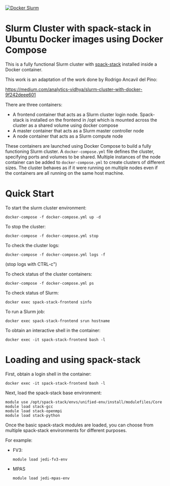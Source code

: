 [![Docker Slurm](https://github.com/NOAA-GSL/DockerSpackStackSlurmCluster/actions/workflows/docker.yml/badge.svg?branch=main)](https://github.com/NOAA-GSL/DockerSpackStackSlurmCluster/actions/workflows/docker.yml)

# Slurm Cluster with spack-stack in Ubuntu Docker images using Docker Compose

This is a fully functional Slurm cluster with
[spack-stack](https://spack-stack.readthedocs.io/en/latest/) installed inside a Docker container.

This work is an adaptation of the work done by Rodrigo Ancavil del Pino:

https://medium.com/analytics-vidhya/slurm-cluster-with-docker-9f242deee601

There are three containers:

* A frontend container that acts as a Slurm cluster login node.
  Spack-stack is installed on the frontend in /opt which is mounted
  across the cluster as a shared volume using docker compose
* A master container that acts as a Slurm master controller node
* A node container that acts as a Slurm compute node

These containers are launched using Docker Compose to build
a fully functioning Slurm cluster.  A `docker-compose.yml`
file defines the cluster, specifying ports and volumes to
be shared.  Multiple instances of the node container can be
added to `docker-compose.yml` to create clusters of different
sizes.  The cluster behaves as if it were running on multiple
nodes even if the containers are all running on the same host
machine.

# Quick Start

To start the slurm cluster environment:
```
docker-compose -f docker-compose.yml up -d
```
To stop the cluster:
```
docker-compose -f docker-compose.yml stop
```
To check the cluster logs:
```
docker-compose -f docker-compose.yml logs -f
```
(stop logs with CTRL-c")

To check status of the cluster containers:
```
docker-compose -f docker-compose.yml ps
```
To check status of Slurm:
```
docker exec spack-stack-frontend sinfo
```
To run a Slurm job:
```
docker exec spack-stack-frontend srun hostname
```
To obtain an interactive shell in the container:
```
docker exec -it spack-stack-frontend bash -l
```

# Loading and using spack-stack

First, obtain a login shell in the container:
```
docker exec -it spack-stack-frontend bash -l
```

Next, load the spack-stack base environment:

```
module use /opt/spack-stack/envs/unified-env/install/modulefiles/Core
module load stack-gcc
module load stack-openmpi
module load stack-python
```

Once the basic spack-stack modules are loaded, you can choose from multiple spack-stack environments for different purposes.

For example:

* FV3:
  ```
  module load jedi-fv3-env
  ```

* MPAS
  ```
  module load jedi-mpas-env
  ```

